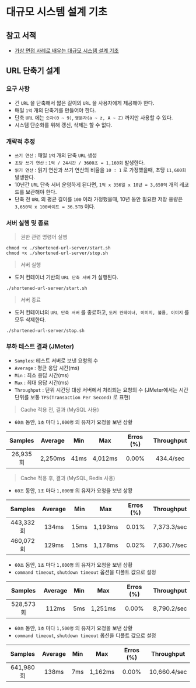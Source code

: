 # 대규모 시스템 설계 기초

## 참고 서적

- [가상 면접 사례로 배우는 대규모 시스템 설계 기초](http://www.yes24.com/Product/Goods/102819435)

## URL 단축기 설계

### 요구 사항

- 긴 `URL` 을 단축해서 짧은 길이의 `URL` 을 사용자에게 제공해야 한다.
- 매일 `1억` 개의 단축기를 만들어야 한다.
- 단축 `URL` 에는 `숫자(0 ~ 9)`, `영문자(a ~ z, A ~ Z)` 까지만 사용할 수 있다.
- 시스템 단순화를 위해 갱신, 삭제는 할 수 없다.

### 개략적 추정

- `쓰기 연산` : 매일 `1억` 개의 단축 `URL` 생성
- `초당 쓰기 연산` : `1억 / 24시간 / 3600초 = 1,160회` 발생한다.
- `읽기 연산` : 읽기 연산과 쓰기 연산의 비율을 `10 : 1` 로 가정했을때, 초당 `11,600회` 발생한다.
- 10년간 `URL` 단축 서버 운영하게 된다면, `1억 x 356일 x 10년 = 3,650억` 개의 레코드를 보관해야 한다.
- 단축 전 `URL` 의 평균 길이를 `100` 이라 가정했을때, 10년 동안 필요한 저장 용량은 `3,650억 x 100바이트 = 36.5TB` 이다.

### 서버 실행 및 종료

> 권한 관련 명령어 실행

```shell
chmod +x ./shortened-url-server/start.sh
chmod +x ./shortened-url-server/stop.sh
```

> 서버 실행

- 도커 컨테이너 기반의 `URL 단축 서버` 가 실행된다.

```shell
./shortened-url-server/start.sh
```

> 서버 종료

- 도커 컨테이너의 `URL 단축 서버` 를 종료하고, `도커 컨테이너, 이미지, 볼륨, 이미지` 를 모두 삭제한다.

```shell
./shortened-url-server/stop.sh
```

### 부하 테스트 결과 (JMeter)

- `Samples`: 테스트 서버로 보낸 요청의 수
- `Average` : 평균 응답 시간(ms)
- `Min` : 최소 응답 시간(ms)
- `Max` : 최대 응답 시간(ms)
- `Throughput` : 단위 시간당 대상 서버에서 처리되는 요청의 수 (JMeter에서는 시간 단위를 보통 `TPS(Transaction Per Second)` 로 표현)

> Cache 적용 전, 결과 (MySQL 사용)

- `60초` 동안, `1초` 마다 `1,000명` 의 유저가 요청을 보낸 상황

| Samples | Average | Min | Max | Erros (%) | Throughput |
| :-: | :-: | :-: | :-: | :-: | :-: |
| 26,935회 | 2,250ms | 41ms | 4,012ms | 0.00% | 434.4/sec |

> Cache 적용 후, 결과 (MySQL, Redis 사용)

- `60초` 동안, `1초` 마다 `1,000명` 의 유저가 요청을 보낸 상황

| Samples | Average | Min | Max | Erros (%) | Throughput |
| :-: | :-: | :-: | :-: | :-: | :-: |
| 443,332회 | 134ms | 15ms | 1,193ms | 0.01% | 7,373.3/sec |
| 460,072회 | 129ms | 15ms | 1,178ms | 0.02% | 7,630.7/sec |

- `60초` 동안, `1초` 마다 `1,000명` 의 유저가 요청을 보낸 상황
- `command timeout`, `shutdown timeout` 옵션을 디폴트 값으로 설정

| Samples | Average | Min | Max | Erros (%) | Throughput |
| :-: | :-: | :-: | :-: | :-: | :-: |
| 528,573회 | 112ms | 5ms | 1,251ms | 0.00% | 8,790.2/sec |

- `60초` 동안, `1초` 마다 `1,500명` 의 유저가 요청을 보낸 상황
- `command timeout`, `shutdown timeout` 옵션을 디폴트 값으로 설정

| Samples | Average | Min | Max | Erros (%) | Throughput |
| :-: | :-: | :-: | :-: | :-: | :-: |
| 641,980회 | 138ms | 7ms | 1,162ms | 0.00% | 10,660.4/sec |
